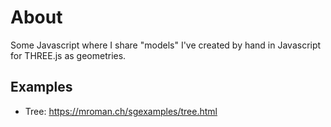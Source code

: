 # About

Some Javascript where I share "models" I've created by hand in Javascript for THREE.js as geometries.

## Examples

  * Tree: https://mroman.ch/sgexamples/tree.html
